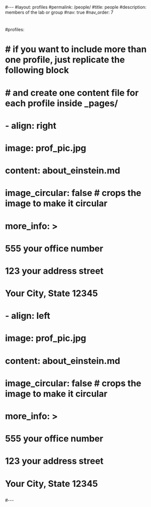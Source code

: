 #---
#layout: profiles
#permalink: /people/
#title: people
#description: members of the lab or group
#nav: true
#nav_order: 7

#

#profiles:

# # if you want to include more than one profile, just replicate the following block

# # and create one content file for each profile inside \_pages/

# - align: right

# image: prof_pic.jpg

# content: about_einstein.md

# image_circular: false # crops the image to make it circular

# more_info: >

# <p>555 your office number</p>

# <p>123 your address street</p>

# <p>Your City, State 12345</p>

# - align: left

# image: prof_pic.jpg

# content: about_einstein.md

# image_circular: false # crops the image to make it circular

# more_info: >

# <p>555 your office number</p>

# <p>123 your address street</p>

# <p>Your City, State 12345</p>

#---
